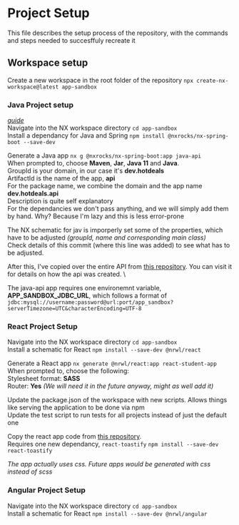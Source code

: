 # Project Setup
This file describes the setup process of the repository, with the commands and steps needed to succesffuly recreate it

## Workspace setup
Create a new workspace in the root folder of the repository
`npx create-nx-workspace@latest app-sandbox`

### Java Project setup
*[guide](https://www.linkedin.com/pulse/integrating-spring-boot-application-inside-nx-workspace-tine-kondo/)* \
Navigate into the NX workspace directory `cd app-sandbox` \
Install a dependancy for Java and Spring 
`npm install @nxrocks/nx-spring-boot --save-dev`

Generate a Java app
`nx g @nxrocks/nx-spring-boot:app java-api` \
When prompted to, choose **Maven**, **Jar**, **Java 11** and **Java**. \
GroupId is your domain, in our case it's **dev.hotdeals** \
ArtifactId is the name of the app, **api** \
For the package name, we combine the domain and the app name **dev.hotdeals.api** \
Description is quite self explanatory \
For the dependancies we don't pass anything, and we will simply add them by hand. Why? Because I'm lazy and this is less error-prone

The NX schematic for jav is imporperly set some of the properties, which have to be adjusted *(groupId, name and corresponding main class)* \
Check details of this commit (where this line was added) to see what has to be adjusted.

After this, I've copied over the entire API from [this repository](https://github.com/Kwandes/sonito). You can visit it for details on how the api was created. \

The java-api app requires one environemnt variable, **APP_SANDBOX_JDBC_URL**, which follows a format of `jdbc:mysql://username:password@url:port/app_sandbox?serverTimezone=UTC&characterEncoding=UTF-8`

### React Project Setup
Navigate into the NX workspace directory `cd app-sandbox` \
Install a schematic for React `npm install --save-dev @nrwl/react`

Generate a React app `nx generate @nrwl/react:app react-student-app` \
When prompted to, choose the following: \
Stylesheet format: **SASS** \
Router: **Yes** *(We will need it in the future anyway, might as well add it)*

Update the package.json of the workspace with new scripts. Allows things like serving the application to be done via npm \
Update the test script to run tests for all projects instead of just the default one

Copy the react app code from [this repository](https://github.com/Kwandes/sonito). \
Requires one new dependancy, `react-toastify` `npm install --save-dev react-toastify`

*The app actually uses css. Future apps would be generated with css instead of scss*

### Angular Project Setup
Navigate into the NX workspace directory `cd app-sandbox` \
Install a schematic for React `npm install --save-dev @nrwl/angular`
